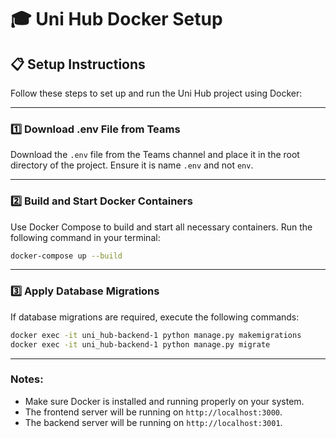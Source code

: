 # 🎓 Uni Hub Docker Setup

## 📋 Setup Instructions

Follow these steps to set up and run the Uni Hub project using Docker:

---

### 1️⃣ **Download .env File from Teams**
Download the `.env` file from the Teams channel and place it in the root directory of the project. Ensure it is name `.env` and not `env`.

---

### 2️⃣ **Build and Start Docker Containers**
Use Docker Compose to build and start all necessary containers. Run the following command in your terminal:

```bash
docker-compose up --build
```

---

### 3️⃣ **Apply Database Migrations**
If database migrations are required, execute the following commands:

```bash
docker exec -it uni_hub-backend-1 python manage.py makemigrations
docker exec -it uni_hub-backend-1 python manage.py migrate
```

---

### Notes:

- Make sure Docker is installed and running properly on your system.
- The frontend server will be running on `http://localhost:3000`.
- The backend server will be running on `http://localhost:3001`.